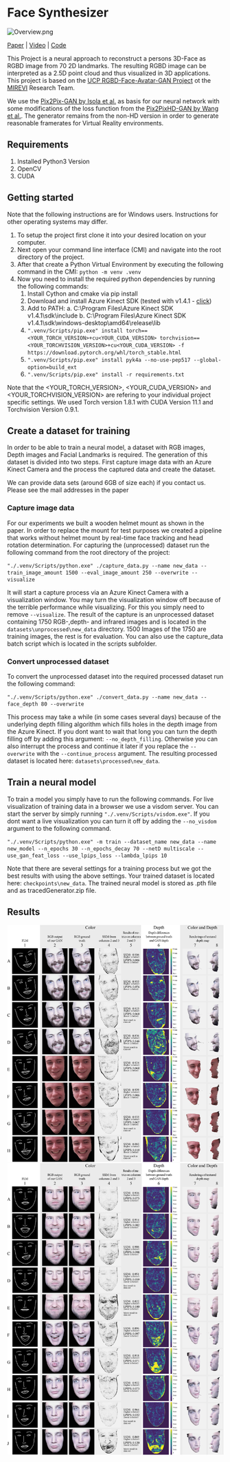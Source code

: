 # Face Synthesizer

![Overview.png](images/Overview.png)

[Paper]() | [Video]() | [Code]()

This Project is a neural approach to reconstruct a persons 3D-Face as RGBD image from 70 2D landmarks.
The resulting RGBD image can be interpreted as a 2.5D point cloud and thus visualized in 3D applications.
This project is based on the [UCP RGBD-Face-Avatar-GAN Project](https://github.com/Mirevi/UCP-Framework/tree/main/RGBD-Face-Avatar-GAN) ot the [MIREVI](https://mirevi.de/) Research Team.

We use the [Pix2Pix-GAN by Isola et al.](https://phillipi.github.io/pix2pix/) as basis for our neural network with some modifications of the loss function from the [Pix2PixHD-GAN by Wang et al.](https://tcwang0509.github.io/pix2pixHD/). The generator remains from the non-HD version in order to generate reasonable framerates for Virtual Reality environments.

## Requirements

1. Installed Python3 Version
2. OpenCV
3. CUDA

## Getting started

Note that the following instructions are for Windows users. Instructions for other operating systems may differ.

1. To setup the project first clone it into your desired location on your computer.
2. Next open your command line interface (CMI) and navigate into the root directory of the project.
3. After that create a Python Virtual Environment by executing the following command in the CMI: `python -m venv .venv`
4. Now you need to install the required python dependencies by running the following commands:
	1. Install Cython and cmake via pip install
	2. Download and install Azure Kinect SDK (tested with v1.4.1 - [click](https://github.com/microsoft/Azure-Kinect-Sensor-SDK/blob/develop/docs/usage.md)) 
	3. Add to PATH: 
	   a. C:\Program Files\Azure Kinect SDK v1.4.1\sdk\include
	   b. C:\Program Files\Azure Kinect SDK v1.4.1\sdk\windows-desktop\amd64\release\lib
    4. `".venv/Scripts/pip.exe" install torch==<YOUR_TORCH_VERSION>+cu<YOUR_CUDA_VERSION> torchvision==<YOUR_TORCHVISION_VERSION>+cu<YOUR_CUDA_VERSION> -f https://download.pytorch.org/whl/torch_stable.html`
    5. `".venv/Scripts/pip.exe" install pyk4a --no-use-pep517 --global-option=build_ext`
    6. `".venv/Scripts/pip.exe" install -r requirements.txt`

Note that the <YOUR_TORCH_VERSION>, <YOUR_CUDA_VERSION> and <YOUR_TORCHVISION_VERSION> are refering to your individual project specific settings.
We used Torch version 1.8.1 with CUDA Version 11.1 and Torchvision Version 0.9.1.

## Create a dataset for training
In order to be able to train a neural model, a dataset with RGB images, Depth images and Facial Landmarks is required.
The generation of this dataset is divided into two steps.
First capture image data with an Azure Kinect Camera and the process the captured data and create the dataset.

We can provide data sets (around 6GB of size each) if you contact us. Please see the mail addresses in the paper

### Capture image data
For our experiments we built a wooden helmet mount as shown in the paper. In order to replace the mount for test purposes we created a pipeline that works without helmet mount by real-time face tracking and head rotation determination.
For capturing the (unprocessed) dataset run the following command from the root directory of the project:
```
"./.venv/Scripts/python.exe" ./capture_data.py --name new_data --train_image_amount 1500 --eval_image_amount 250 --overwrite --visualize
```
It will start a capture process via an Azure Kinect Camera with a visualization window.
You may turn the visualization window off because of the terrible performance while visualizing. For this you simply need to remove `--visualize`.
The result of the capture is an unprocessed dataset containing 1750 RGB-,depth- and infrared images and is located in the `datasets\unprocessed\new_data` directory.
1500 Images of the 1750 are training images, the rest is for evaluation.
You can also use the capture_data batch script which is located in the scripts subfolder.

### Convert unprocessed dataset
To convert the unprocessed dataset into the required processed dataset run the following command:
```
"./.venv/Scripts/python.exe" ./convert_data.py --name new_data --face_depth 80 --overwrite
```
This process may take a while (in some cases several days) because of the underlying depth filling algorithm which fills holes in the depth image from the Azure Kinect.
If you dont want to wait that long you can turn the depth filling off by adding this argument: `--no_depth_filling`.
Otherwise you can also interrupt the process and continue it later if you replace the `--overwrite` with the `--continue_process` argument.
The resulting processed dataset is located here: `datasets\processed\new_data`.

## Train a neural model
To train a model you simply have to run the following commands.
For live visualization of training data in a browser we use a visdom server. You can start the server by simply running `"./.venv/Scripts/visdom.exe"`.
If you dont want a live visualization you can turn it off by adding the `--no_visdom` argument to the following command.
``` 
"./.venv/Scripts/python.exe" -m train --dataset_name new_data --name new_model --n_epochs 30 --n_epochs_decay 70 --netD multiscale --use_gan_feat_loss --use_lpips_loss --lambda_lpips 10 
```
Note that there are several settings for a training process but we got the best results with using the above settings.
Your trained dataset is located here: `checkpoints\new_data`.
The trained neural model is stored as .pth file and as tracedGenerator.zip file.

## Results
![Results Image 1](images/results_page_1_v1.jpg)
![Results Image 2](images/results_page_2_v1.jpg)

